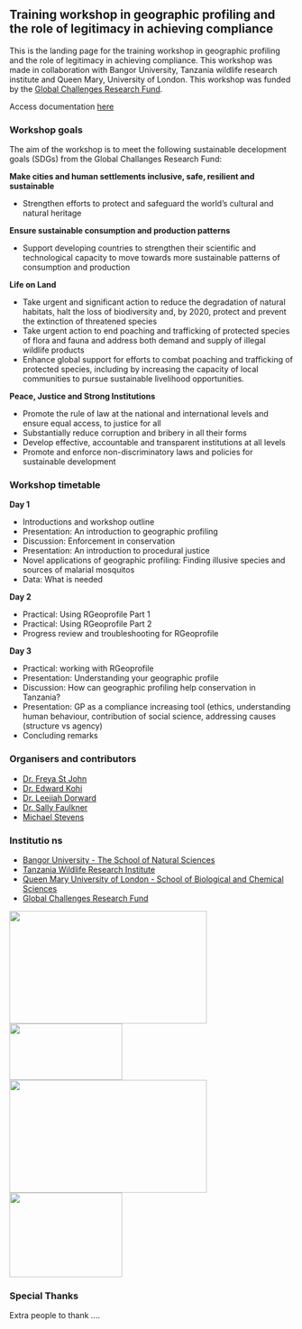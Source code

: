
## Training workshop in geographic profiling and the role of legitimacy in achieving compliance

This is the landing page for the training workshop in geographic profiling and the role of legitimacy in achieving compliance. This workshop was made in collaboration with Bangor University, Tanzania wildlife research institute and Queen Mary, University of London. This workshop was funded by the [Global Challenges Research Fund](https://www.ukri.org/research/global-challenges-research-fund/). 

Access documentation [here](https://michael-stevens-27.github.io/Rgeoprofile/) 

### Workshop goals

The aim of the workshop is to meet the following sustainable decelopment goals (SDGs) from the Global Challanges Research Fund:

**Make cities and human settlements inclusive, safe, resilient and sustainable**
* Strengthen efforts to protect and safeguard the world’s cultural and natural heritage

**Ensure sustainable consumption and production patterns** 
* Support developing countries to strengthen their scientific and technological capacity to move towards more sustainable patterns of consumption and production

**Life on Land** 
* Take urgent and significant action to reduce the degradation of natural habitats, halt the loss of biodiversity and, by 2020, protect and prevent the extinction of threatened species
* Take urgent action to end poaching and trafficking of protected species of flora and fauna and address both demand and supply of illegal wildlife products
* Enhance global support for efforts to combat poaching and trafficking of protected species, including by increasing the capacity of local communities to pursue sustainable livelihood opportunities.

**Peace, Justice and Strong Institutions** 
* Promote the rule of law at the national and international levels and ensure equal access, to justice for all
* Substantially reduce corruption and bribery in all their forms
* Develop effective, accountable and transparent institutions at all levels
* Promote and enforce non-discriminatory laws and policies for sustainable development

### Workshop timetable

**Day 1**
* Introductions and workshop outline
* Presentation: An introduction to geographic profiling 
* Discussion: Enforcement in conservation 
* Presentation: An introduction to procedural justice 
* Novel applications of geographic profiling: Finding illusive species and sources of malarial mosquitos
* Data: What is needed

**Day 2**
* Practical: Using RGeoprofile Part 1
* Practical: Using RGeoprofile Part 2
* Progress review and troubleshooting for RGeoprofile

**Day 3**
* Practical: working with RGeoprofile 
* Presentation: Understanding your geographic profile 
* Discussion: How can geographic profiling help conservation in Tanzania? 
* Presentation: GP as a compliance increasing tool (ethics, understanding human behaviour, contribution of social science, addressing causes (structure vs agency) 
* Concluding remarks

### Organisers and contributors

* [Dr. Freya St John](https://www.bangor.ac.uk/natural-sciences/staff/freya-st-john/en)
* [Dr. Edward Kohi](researchgate.net/profile/Edward_Kohi2)
* [Dr. Leejiah Dorward](https://www.bangor.ac.uk/natural-sciences/staff/leejiah-dorward/en)
* [Dr. Sally Faulkner](https://www.qmul.ac.uk/sbcs/staff/sallyfaulkner.html)
* [Michael Stevens](https://www.qmul.ac.uk/sbcs/staff/michaelstevens.html)

### Institutio  ns

* [Bangor University - The School of Natural Sciences](https://www.bangor.ac.uk/natural-sciences/index.php.en)
* [Tanzania Wildlife Research Institute](http://tawiri.or.tz/)
* [Queen Mary University of London - School of Biological and Chemical Sciences](https://www.qmul.ac.uk/sbcs/)
* [Global Challenges Research Fund](https://www.ukri.org/research/global-challenges-research-fund/)

<img src="/home/mstevens/Desktop/MAIN WORK/Bangor Workshop/Rgeoprofile/docs/articles/images/bangor.png" height="200px" width="350px" />
<img src="/home/mstevens/Desktop/MAIN WORK/Bangor Workshop/Rgeoprofile/docs/articles/images/UKRI.png" height="100px" width="200px" />
<img src="/home/mstevens/Desktop/MAIN WORK/Bangor Workshop/Rgeoprofile/docs/articles/images/qmul.png" height="200px" width="350px" />
<img src="/home/mstevens/Desktop/MAIN WORK/Bangor Workshop/Rgeoprofile/docs/articles/images/Tawiri.png" height="150px" width="200px" />

### Special Thanks

Extra people to thank ....
